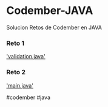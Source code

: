 <h1>Codember-JAVA</h1>
Solucion Retos de Codember en JAVA

<h3>Reto 1</h3>
<a href="https://github.com/teo-o/codemberReto1-JAVA/blob/master/src/Reto_1/validation.java">'validation.java'</a>

<h3>Reto 2</h3>
<a href="https://github.com/teo-o/codemberReto1-JAVA/blob/master/src/Reto_2/main.java">'main.java'</a>

#codember
#java

